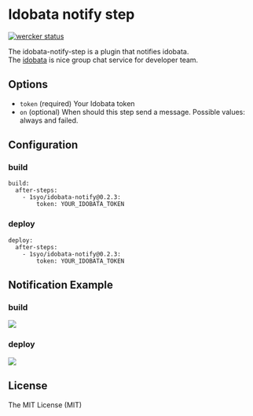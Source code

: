 # Idobata notify step

[![wercker status](https://app.wercker.com/status/301f193d57cb0e2be9be567fd7e847a0/m/master "wercker status")](https://app.wercker.com/project/bykey/301f193d57cb0e2be9be567fd7e847a0)

The idobata-notify-step is a plugin that notifies idobata.  
The [idobata](https://idobata.io/) is nice group chat service for developer team.

## Options

* ``token``  (required) Your Idobata token
* ``on`` (optional) When should this step send a message. Possible values: always and failed.

## Configuration

### build
```
build:
  after-steps:
    - 1syo/idobata-notify@0.2.3:
        token: YOUR_IDOBATA_TOKEN
```

### deploy
```
deploy:
  after-steps:
    - 1syo/idobata-notify@0.2.3:
        token: YOUR_IDOBATA_TOKEN
```


## Notification Example

### build
![](https://raw.githubusercontent.com/wiki/1syo/wercker-step-idobata-notify/build.png)

### deploy
![](https://raw.githubusercontent.com/wiki/1syo/wercker-step-idobata-notify/deploy.png)

## License

The MIT License (MIT)
